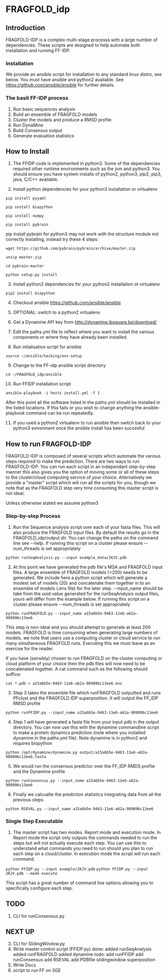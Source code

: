 # FRAGFOLD_idp

## Introduction

FRAGFOLD-IDP is a complex multi-stage processs with a large number of dependencies. These scripts are designed to help automate both installation and running FF-IDP.

### Installation

We provide an ansible script for installation to any standard linux distro, see below. You must have ansible and python2 available. See https://github.com/ansible/ansible for further details.

###  The basit FF-IDP process

1. Run basic sequences analysis
2. Build an ensemble of FRAGFOLD models
3. Cluster the models and produce a RMSD profile
4. Run DynaMine
5. Build Consensus output
6. Generate evaluation statistics

## How to Install

1. The FFIDP code is implemented in python3. Some of the dependencies required
other runtime environments such as the jvm and python3. You should ensure you have system installs of python2, python3, pip2, pip3, java, C/C++ available.

2. Install python dependencies for your python3 installation or virtualenv

`pip install pyyaml`

`pip install biopython`

`pip install numpy`

`pip install pybrain`

  pip install pybrain for python3 may not work with the structure module
  not correctly installing, instead try these 4 steps:

`wget https://github.com/pybrain/pybrain/archive/master.zip`

`unzip master.zip`

`cd pybrain-master`

`python setup.py install`

3. Install python2 dependencies for your python2 installation ot virtualenv

`pip2 install biopython`

4. Checkout ansible https://github.com/ansible/ansible
5. OPTIONAL: switch to a python2 virtualenv
6. Get a Dynamine API key from http://dynamine.ibsquare.be/download/
7. Edit the paths.yml file to reflect where you want to install the various
   components or where they have already been installed.

8. Run intialisation script for ansible

`source ~/ansible/hacking/env-setup`

9. Change to the FF-idp ansible script directory

`cd ~/FRAGFOLD_idp/ansible`

10. Run FFIDP installation script

`ansible-playbook -i hosts install.yml -f 1`

After this point all the software listed in the paths.yml should be installed
in the listed locations. If this fails or you wish to change anything the
ansible-playbook command can be run repeatedly.

11. If you used a python2 virtualenv to run ansible then switch back to
your python3 evironment once the ansible install has been succesful

## How to run FRAGFOLD-IDP

FRAGFOLD-IDP is composed of several scripts which automate the various steps
required to make the  prediction. There are two ways to run FRAGFOLD-IDP. You
can run each script in an independant step-by-step manner this also gives you
the option of moving some or all of these steps to the cluster/cloud computing
service of your choice. Alternatively we provide a "master" script which will
run all the scripts for you, though we note that as the FRAGFOLD step very
time consuming this master script is not ideal.

Unless otherwise stated we assume python3

### Step-by-step Process

1. Run the Sequence analysis script over each of your fasta files. This will
also produce the FRAGFOLD input files. By default the results go in the
FRAGFOLD_idp/output dir. You can change the paths on the command line see
--help. If running this script on a cluster please ensure --num_threads is
set appropriately

`python runSeqAnalysis.py --input example_data/2KJV.pdb`

2. At this point we have generated the pdb file's MSA and FRAGFOLD input files.
A large ensemble of FRAGFOLD models (>200) needs to be generated. We include
here a python script which will generate a modest set of models (20) and
concatenate them together in to an ensemble of models (.ens file) for the later
step. --input_name should be take from the uuid value generated for the
runSeqAnalysis output files, yours will differ from the example below. If
running this script on a cluster please ensure --num_threads is set
appropriately

`python runFRAGFOLD.py --input_name a15a6b5e-9463-11e6-a62a-989096c13ee6`

This step is non-ideal and you should attempt to generate at least 200 models.
FRAGFOLD is time consuming when generating large numbers of models, we note
that users use a computing cluster or cloud service to run many simultaneous
FRAGFOLD runs. Executing this we must leave as an exercise for the reader.

If you have (sensibly) chosen to run FRAGFOLD on the cluster computing or cloud
platform of your choice then the pdb files will now need to be concatenated
together. A cat command such as the following should suffice:

`cat *.pdb > a15a6b5e-9463-11e6-a62a-989096c13ee6.ens`

3. Step 3 takes the ensemble file which runFRAGFOLD outputted and runs PFclust
and the FRAGFOLD IDP superposition. It will output the FF_IDP RMSD profile

`python runFFIDP.py --input_name a15a6b5e-9463-11e6-a62a-989096c13ee6`

4. Step 1 will have generated a fasta file from your input pdb in the output
directory. You can now use this with the dynamine commandline script to
make a protein dynamics prediction (note where you installed dynamine in the
paths.yml file). Note dynamine is in python2 and requires biopython

`python /opt/dynamine/dynamine.py output/a15a6b5e-9463-11e6-a62a-989096c13ee6.fasta`

5. We would run the consensus predictor over the FF_IDP RMDS profile and the
Dynamine profile

`python runConsensus.py --input_name a15a6b5e-9463-11e6-a62a-989096c13ee6`

6. Finally we calcualte the prediction statistics integrating data from all
the previous steps

`python RSEVAL.py --input_name a15a6b5e-9463-11e6-a62a-989096c13ee6`

### Single Step Executable

1. The master script has two modes. Report mode and execution mode. In Report
mode the script only outputs the commands needed to run the steps but will
not actually execute each step. You can use this to understand what commands
you need to run should you plan to run each step on a cloud/cluster. In execution
mode the script will run each command.

`python FFIDP.py --input example/2KJV.pdb`
`python FFIDP.py --input 2KJV.pdb --mode execute`

This script has a great number of command line options allowing you to
specifically configure each step.

## TODO

1. CLI for runConsensus.py

## NEXT UP
3. CLI for SlidingWindow.py
4. Write master control script (FFIDP.py)
    done: added runSeqAnalysis
          added runFRAGFOLD
          added dynamine
    todo: add runFFIDP
          add runConsensus
          add RSEVAL
          add PDBfile slidingwindow superposition
5. Write Docs
6. script to run FF on SGE
